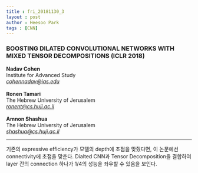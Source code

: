 ```yaml
---
title : fri_20181130_3
layout : post
author : Heesoo Park
tags : [CNN]
---
```


<h3>BOOSTING DILATED CONVOLUTIONAL NETWORKS
WITH MIXED TENSOR DECOMPOSITIONS (ICLR 2018)</h3>


<p>

<b>Nadav Cohen</b><Br/>
Institute for Advanced Study<br/>
<em>cohennadav@ias.edu</em><br/><br/>
<b>Ronen Tamari</b><Br/>
The Hebrew University of Jerusalem<br/>
<em>ronent@cs.huji.ac.il</em><br/><Br/>
<b>Amnon Shashua</b><br/>
The Hebrew University of Jerusalem<br/>
<em>shashua@cs.huji.ac.il</em>




</p>

<hr />
<p>
기존의 expressive efficiency가 모델의 depth에 초점을 맞췄다면, 이 논문에선 connectivity에 초점을 맞춘다. Dialted CNN과 Tensor Decomposition을 결합하여 layer 간의 connection 하나가 1/4의 성능을 좌우할 수 있음을 보인다.
</p>
